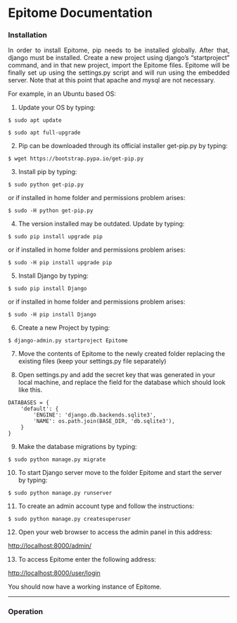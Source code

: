 # Epitome Documentation

### Installation

<p align="justify">
In order to install Epitome, pip needs to be installed globally. After that, django must be installed. Create a new project using django’s “startproject” command, and in that new project, import the Epitome files. Epitome will be finally set up using the settings.py script and will run using the embedded server. Note that at this point that apache and mysql are not necessary.
</p>

For example, in an Ubuntu based OS:

1) Update your OS by typing:

`$ sudo apt update`

`$ sudo apt full-upgrade`

2) Pip can be downloaded through its official installer get-pip.py by typing:

`$ wget https://bootstrap.pypa.io/get-pip.py`

3) Install pip by typing:

`$ sudo python get-pip.py`

or if installed in home folder and permissions problem arises:

`$ sudo -H python get-pip.py`

4) The version installed may be outdated. Update by typing:

`$ sudo pip install upgrade pip`

or if installed in home folder and permissions problem arises:

`$ sudo -H pip install upgrade pip`
 
5) Install Django by typing:

`$ sudo pip install Django`

or if installed in home folder and permissions problem arises:

`$ sudo -H pip install Django`

6) Create a new Project by typing:

`$ django-admin.py startproject Epitome`

7) Move the contents of Epitome to the newly created folder replacing the existing files (keep your settings.py file separately)

8) Open settings.py and add the secret key that was generated in your local machine, and replace the field for the database which should look like this.

```
DATABASES = {
    'default': {
        'ENGINE': 'django.db.backends.sqlite3',
        'NAME': os.path.join(BASE_DIR, 'db.sqlite3'),
    }
}
```

9) Make the database migrations by typing:

`$ sudo python manage.py migrate`

10) To start Django server move to the folder Epitome and start the server by typing:

`$ sudo python manage.py runserver`

11) To create an admin account type and follow the instructions:

`$ sudo python manage.py createsuperuser`

12) Open your web browser to access the admin panel in this address:

<http://localhost:8000/admin/>

13) To access Epitome enter the following address:

<http://localhost:8000/user/login>

You should now have a working instance of Epitome.

-----------------------------------

### Operation
